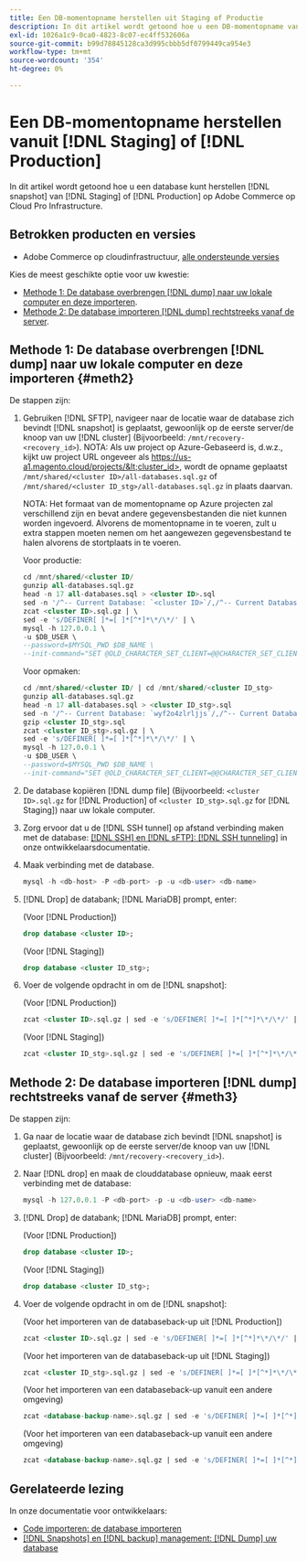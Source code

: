 ```yaml
---
title: Een DB-momentopname herstellen uit Staging of Productie
description: In dit artikel wordt getoond hoe u een DB-momentopname van Staging of Production op Adobe Commerce op cloudinfrastructuur kunt herstellen.
exl-id: 1026a1c9-0ca0-4823-8c07-ec4ff532606a
source-git-commit: b99d78845128ca3d995cbbb5df0799449ca954e3
workflow-type: tm+mt
source-wordcount: '354'
ht-degree: 0%

---
```


# Een DB-momentopname herstellen vanuit [!DNL Staging] of [!DNL Production]

In dit artikel wordt getoond hoe u een database kunt herstellen [!DNL snapshot] van [!DNL Staging] of [!DNL Production] op Adobe Commerce op Cloud Pro Infrastructure.

## Betrokken producten en versies

* Adobe Commerce op cloudinfrastructuur, [alle ondersteunde versies](https://magento.com/sites/default/files/magento-software-lifecycle-policy.pdf)

Kies de meest geschikte optie voor uw kwestie:

* [Methode 1: De database overbrengen [!DNL dump] naar uw lokale computer en deze importeren](#meth2).
* [Methode 2: De database importeren [!DNL dump] rechtstreeks vanaf de server](#meth3).

## Methode 1: De database overbrengen [!DNL dump] naar uw lokale computer en deze importeren {#meth2}

De stappen zijn:

1. Gebruiken [!DNL SFTP], navigeer naar de locatie waar de database zich bevindt [!DNL snapshot] is geplaatst, gewoonlijk op de eerste server/de knoop van uw [!DNL cluster] (Bijvoorbeeld: `/mnt/recovery-<recovery_id>`). NOTA: Als uw project op Azure-Gebaseerd is, d.w.z., kijkt uw project URL ongeveer als https://us-a1.magento.cloud/projects/&lt;cluster_id>, wordt de opname geplaatst `/mnt/shared/<cluster ID>/all-databases.sql.gz` of `/mnt/shared/<cluster ID_stg>/all-databases.sql.gz` in plaats daarvan.

   NOTA: Het formaat van de momentopname op Azure projecten zal verschillend zijn en bevat andere gegevensbestanden die niet kunnen worden ingevoerd. Alvorens de momentopname in te voeren, zult u extra stappen moeten nemen om het aangewezen gegevensbestand te halen alvorens de stortplaats in te voeren.

   Voor productie:

   ```sql
   cd /mnt/shared/<cluster ID/
   gunzip all-databases.sql.gz 
   head -n 17 all-databases.sql > <cluster ID>.sql 
   sed -n '/^-- Current Database: `<cluster ID>`/,/^-- Current Database: `/p' all-databases.sql >> <cluster ID>.sql gzip <cluster ID>.sql
   zcat <cluster ID>.sql.gz | \
   sed -e 's/DEFINER[ ]*=[ ]*[^*]*\*/\*/' | \
   mysql -h 127.0.0.1 \
   -u $DB_USER \
   --password=$MYSQL_PWD $DB_NAME \
   --init-command="SET @OLD_CHARACTER_SET_CLIENT=@@CHARACTER_SET_CLIENT ;SET @OLD_CHARACTER_SET_RESULTS=@@CHARACTER_SET_RESULTS ;SET @OLD_COLLATION_CONNECTION=@@COLLATION_CONNECTION ;SET NAMES utf8 ;SET @OLD_TIME_ZONE=@@TIME_ZONE ;SET TIME_ZONE='+00:00' ;SET @OLD_UNIQUE_CHECKS=@@UNIQUE_CHECKS, UNIQUE_CHECKS=0 ;SET @OLD_FOREIGN_KEY_CHECKS=@@FOREIGN_KEY_CHECKS, FOREIGN_KEY_CHECKS=0 ;SET @OLD_SQL_MODE=@@SQL_MODE, SQL_MODE='NO_AUTO_VALUE_ON_ZERO' ;SET @OLD_SQL_NOTES=@@SQL_NOTES, SQL_NOTES=0;"
   ```

   Voor opmaken:

   ```sql
   cd /mnt/shared/<cluster ID/ | cd /mnt/shared/<cluster ID_stg>
   gunzip all-databases.sql.gz 
   head -n 17 all-databases.sql > <cluster ID_stg>.sql
   sed -n '/^-- Current Database: `wyf2o4zlrljjs`/,/^-- Current Database: `/p' all-databases.sql >> <cluster ID_stg>.sql 
   gzip <cluster ID_stg>.sql  
   zcat <cluster ID_stg>.sql.gz | \
   sed -e 's/DEFINER[ ]*=[ ]*[^*]*\*/\*/' | \
   mysql -h 127.0.0.1 \
   -u $DB_USER \
   --password=$MYSQL_PWD $DB_NAME \
   --init-command="SET @OLD_CHARACTER_SET_CLIENT=@@CHARACTER_SET_CLIENT ;SET @OLD_CHARACTER_SET_RESULTS=@@CHARACTER_SET_RESULTS ;SET @OLD_COLLATION_CONNECTION=@@COLLATION_CONNECTION ;SET NAMES utf8 ;SET @OLD_TIME_ZONE=@@TIME_ZONE ;SET TIME_ZONE='+00:00' ;SET @OLD_UNIQUE_CHECKS=@@UNIQUE_CHECKS, UNIQUE_CHECKS=0 ;SET @OLD_FOREIGN_KEY_CHECKS=@@FOREIGN_KEY_CHECKS, FOREIGN_KEY_CHECKS=0 ;SET @OLD_SQL_MODE=@@SQL_MODE, SQL_MODE='NO_AUTO_VALUE_ON_ZERO' ;SET @OLD_SQL_NOTES=@@SQL_NOTES, SQL_NOTES=0;"
   ```

1. De database kopiëren [!DNL dump file] (Bijvoorbeeld: `<cluster ID>.sql.gz` for [!DNL Production] of `<cluster ID_stg>.sql.gz` for [!DNL Staging]) naar uw lokale computer.
1. Zorg ervoor dat u de [!DNL SSH tunnel] op afstand verbinding maken met de database: [[!DNL SSH] en [!DNL sFTP]: [!DNL SSH tunneling]](https://devdocs.magento.com/cloud/env/environments-ssh.html#env-start-tunn) in onze ontwikkelaarsdocumentatie.
1. Maak verbinding met de database.

   ```sql
   mysql -h <db-host> -P <db-port> -p -u <db-user> <db-name>
   ```

1. [!DNL Drop] de databank; [!DNL MariaDB] prompt, enter:

   (Voor [!DNL Production])

   ```sql
   drop database <cluster ID>;
   ```

   (Voor [!DNL Staging])

   ```sql
   drop database <cluster ID_stg>;
   ```

1. Voer de volgende opdracht in om de [!DNL snapshot]:

   (Voor [!DNL Production])

   ```sql
   zcat <cluster ID>.sql.gz | sed -e 's/DEFINER[ ]*=[ ]*[^*]*\*/\*/' | mysql -h 127.0.0.1 -P <db-port> -p -u   <db-user> <db-name>
   ```

   (Voor [!DNL Staging])

   ```sql
   zcat <cluster ID_stg>.sql.gz | sed -e 's/DEFINER[ ]*=[ ]*[^*]*\*/\*/' | mysql -h 127.0.0.1 -P <db-port> -p -u   <db-user> <db-name>
   ```

## Methode 2: De database importeren [!DNL dump] rechtstreeks vanaf de server {#meth3}

De stappen zijn:

1. Ga naar de locatie waar de database zich bevindt [!DNL snapshot] is geplaatst, gewoonlijk op de eerste server/de knoop van uw [!DNL cluster] (Bijvoorbeeld: `/mnt/recovery-<recovery_id>`).
1. Naar [!DNL drop] en maak de clouddatabase opnieuw, maak eerst verbinding met de database:

   ```sql
   mysql -h 127.0.0.1 -P <db-port> -p -u <db-user> <db-name>
   ```

1. [!DNL Drop] de databank; [!DNL MariaDB] prompt, enter:

   (Voor [!DNL Production])

   ```sql
   drop database <cluster ID>;
   ```

   (Voor [!DNL Staging])

   ```sql
   drop database <cluster ID_stg>;
   ```

1. Voer de volgende opdracht in om de [!DNL snapshot]:

   (Voor het importeren van de databaseback-up uit [!DNL Production])

   ```sql
   zcat <cluster ID>.sql.gz | sed -e 's/DEFINER[ ]*=[ ]*[^*]*\*/\*/' | mysql -h 127.0.0.1 -p -u <db-user> <db-name>
   ```

   (Voor het importeren van de databaseback-up uit [!DNL Staging])

   ```sql
   zcat <cluster ID_stg>.sql.gz | sed -e 's/DEFINER[ ]*=[ ]*[^*]*\*/\*/' | mysql -h 127.0.0.1 -p -u <db-user> <db-name>
   ```

   (Voor het importeren van een databaseback-up vanuit een andere omgeving)

   ```sql
   zcat <database-backup-name>.sql.gz | sed -e 's/DEFINER[ ]*=[ ]*[^*]*\*/\*/' | mysql -h 127.0.0.1 -p -u <db-user> <db-name>
   ```

   (Voor het importeren van een databaseback-up vanuit een andere omgeving)

   ```sql
   zcat <database-backup-name>.sql.gz | sed -e 's/DEFINER[ ]*=[ ]*[^*]*\*/\*/' | mysql -h 127.0.0.1 -p -u <db-user> <db-name>
   ```

## Gerelateerde lezing

In onze documentatie voor ontwikkelaars:

* [Code importeren: de database importeren](https://devdocs.magento.com/cloud/setup/first-time-setup-import-import.html#cloud-import-db)
* [[!DNL Snapshots] en [!DNL backup] management: [!DNL Dump] uw database](https://devdocs.magento.com/cloud/project/project-webint-snap.html#db-dump)
